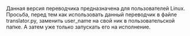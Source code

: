 Данная версия переводчика предназначена для пользователей Linux. Просьба, перед тем как использовать данный переводчик в файле translator.py, заменить user_name на свой ник в пользовательской папке. А затем уже только запускать его на исполнение.
